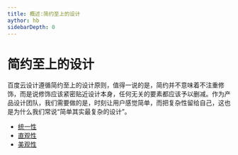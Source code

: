 ```yaml
---
title: 概述:简约至上的设计
aythor: hb
sidebarDepth: 0
---
```


# 简约至上的设计

百度云设计遵循简约至上的设计原则，值得一说的是，简约并不意味着不注重修饰，而是说修饰应该紧密贴近设计本身，任何无关的要素都应该予以删减。作为产品设计团队，我们需要做的是，时刻让用户感觉简单，而把复杂性留给自己，这也是为什么我们常说“简单其实最复杂的设计”。


- [统一性](/portal/principle/Unified.html)
- [直观性](/portal/principle/Intuitive.html)
- [美观性](/portal/principle/Artistic.html)
